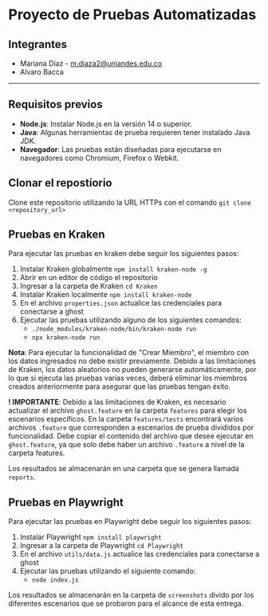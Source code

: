 # Proyecto de Pruebas Automatizadas

## Integrantes
- Mariana Díaz - m.diaza2@uniandes.edu.co
- Alvaro Bacca 
---

## Requisitos previos

- **Node.js**: Instalar Node.js en la versión 14 o superior.
- **Java**: Algunas herramientas de prueba requieren tener instalado Java JDK.
- **Navegador**: Las pruebas están diseñadas para ejecutarse en navegadores como Chromium, Firefox o Webkit.

## Clonar el repostiorio

Clone este repositorio utilizando la URL HTTPs con el comando
`git clone <repository_url>`

## Pruebas en Kraken
Para ejecutar las pruebas en kraken debe seguir los siguientes pasos:

1. Instalar Kraken globalmente `npm install kraken-node -g`
2. Abrir en un editor de código el repositorio
3. Ingresar a la carpeta de Kraken `cd Kraken`
4. Instalar Kraken localmente `npm install kraken-node`
5. En el archivo `properties.json` actualice las credenciales para conectarse a ghost
6. Ejecutar las pruebas utilizando alguno de los siguientes comandos:
    - `./node_modules/kraken-node/bin/kraken-node run`
    - `npx kraken-node run`

**Nota**: Para ejecutar la funcionalidad de "Crear Miembro", el miembro con los datos ingresados no debe existir previamente. Debido a las limitaciones de Kraken, los datos aleatorios no pueden generarse automáticamente, por lo que si ejecuta las pruebas varias veces, deberá eliminar los miembros creados anteriormente para asegurar que las pruebas tengan éxito.

**! IMPORTANTE**: Debido a las limitaciones de Kraken, es necesario actualizar el archivo `ghost.feature` en la carpeta `features` para elegir los escenarios específicos. En la carpeta `features/tests` encontrará varios archivos `.feature` que corresponden a escenarios de prueba divididos por funcionalidad. Debe copiar el contenido del archivo que desee ejecutar en `ghost.feature`, ya que solo debe haber un archivo `.feature` a nivel de la carpeta features.

Los resultados se almacenarán en una carpeta que se genera llamada `reports`.

## Pruebas en Playwright
Para ejecutar las pruebas en Playwright debe seguir los siguientes pasos:

1. Instalar Playwright `npm install playwright`
2. Ingresar a la carpeta de Playwright `cd Playwright`
3. En el archivo `utils/data.js` actualice las credenciales para conectarse a ghost
4. Ejecutar las pruebas utilizando el siguiente comando:
    - `node index.js`

Los resultados se almacenarán en la carpeta de `screenshots` divido por los diferentes escenarios que se probaron para el alcance de esta entrega.

